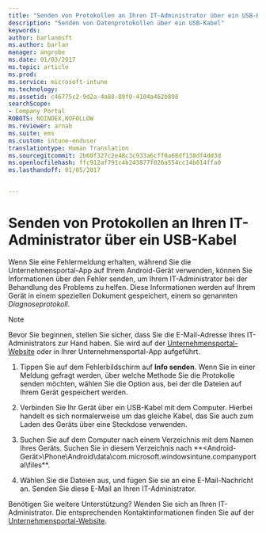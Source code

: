 ```yaml
---
title: "Senden von Protokollen an Ihren IT-Administrator über ein USB-Kabel | Microsoft-Dokumentation"
description: "Senden von Datenprotokollen über ein USB-Kabel"
keywords: 
author: barlanmsft
ms.author: barlan
manager: angrobe
ms.date: 01/03/2017
ms.topic: article
ms.prod: 
ms.service: microsoft-intune
ms.technology: 
ms.assetid: c46775c2-9d2a-4a88-89f0-4104a462b898
searchScope:
- Company Portal
ROBOTS: NOINDEX,NOFOLLOW
ms.reviewer: arnab
ms.suite: ems
ms.custom: intune-enduser
translationtype: Human Translation
ms.sourcegitcommit: 2b60f327c2e48c3c933a6cff0a68df138df4dd3d
ms.openlocfilehash: ffc912af791c4b243877f026a554cc14b614ffa0
ms.lasthandoff: 01/05/2017


---
```



# <a name="send-logs-to-your-it-admin-using-a-usb-cable"></a>Senden von Protokollen an Ihren IT-Administrator über ein USB-Kabel

Wenn Sie eine Fehlermeldung erhalten, während Sie die Unternehmensportal-App auf Ihrem Android-Gerät verwenden, können Sie Informationen über den Fehler senden, um Ihrem IT-Administrator bei der Behandlung des Problems zu helfen. Diese Informationen werden auf Ihrem Gerät in einem speziellen Dokument gespeichert, einem so genannten _Diagnoseprotokoll_.

> [!Note]
> Bevor Sie beginnen, stellen Sie sicher, dass Sie die E-Mail-Adresse Ihres IT-Administrators zur Hand haben. Sie wird auf der [Unternehmensportal-Website](http://portal.manage.microsoft.com) oder in Ihrer Unternehmensportal-App aufgeführt.

1.  Tippen Sie auf dem Fehlerbildschirm auf **Info senden**. Wenn Sie in einer Meldung gefragt werden, über welche Methode Sie die Protokolle senden möchten, wählen Sie die Option aus, bei der die Dateien auf Ihrem Gerät gespeichert werden.

2.  Verbinden Sie Ihr Gerät über ein USB-Kabel mit dem Computer. Hierbei handelt es sich normalerweise um das gleiche Kabel, das Sie auch zum Laden des Geräts über eine Steckdose verwenden.

3.  Suchen Sie auf dem Computer nach einem Verzeichnis mit dem Namen Ihres Geräts. Suchen Sie in diesem Verzeichnis nach **<Android-Gerät>\Phone\Android\data\com.microsoft.windowsintune.companyportal\files\**.

4.  Wählen Sie die Dateien aus, und fügen Sie sie an eine E-Mail-Nachricht an. Senden Sie diese E-Mail an Ihren IT-Administrator.

Benötigen Sie weitere Unterstützung? Wenden Sie sich an Ihren IT-Administrator. Die entsprechenden Kontaktinformationen finden Sie auf der [Unternehmensportal-Website](http://portal.manage.microsoft.com).

